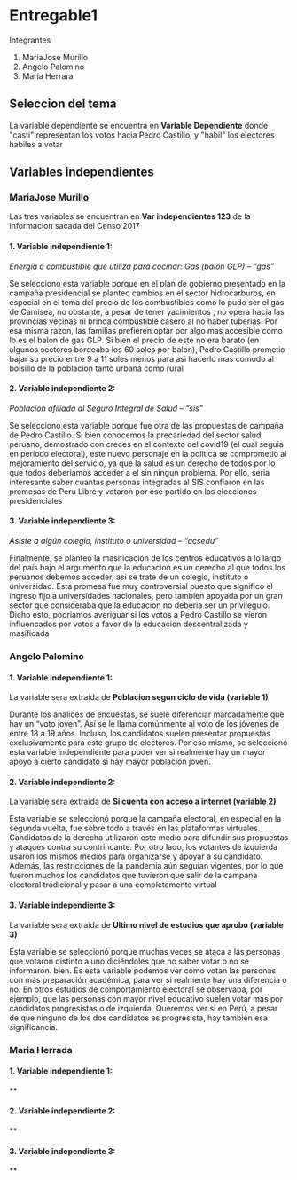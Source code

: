 # Entregable1
Integrantes
1. MariaJose Murillo
2. Angelo Palomino
3. Maria Herrara

## Seleccion del tema

La variable dependiente se encuentra en **Variable Dependiente** donde "casti" representan los votos hacia Pedro Castillo, y "habil" los electores habiles a votar

## Variables independientes
### MariaJose Murillo
Las tres variables se encuentran en **Var independientes 123** de la informacion sacada del Censo 2017 
#### 1. Variable independiente 1:
*Energía o combustible que utiliza para cocinar: Gas (balón GLP) – “gas”*

Se selecciono esta variable porque en el plan de gobierno presentado en la campaña presidencial se planteo cambios en el sector hidrocarburos, en especial en el tema del precio de los combustibles como lo pudo ser el gas de Camisea, no obstante, a pesar de tener yacimientos , no opera hacia las provincias vecinas ni brinda combustible casero al no haber tuberias. Por esa misma razon, las familias prefieren optar por algo mas accesible como lo es el balon de gas GLP. Si bien el precio de este no era barato (en algunos sectores bordeaba los 60 soles por balon), Pedro Castillo prometio bajar su precio entre 9 a 11 soles menos para asi hacerlo mas comodo al bolsillo de la poblacion tanto urbana como rural

#### 2. Variable independiente 2:
*Poblacion afiliada al Seguro Integral de Salud – “sis”*

Se selecciono esta variable porque fue otra de las propuestas de campaña de Pedro Castillo. Si bien conocemos la precariedad del sector salud peruano, demostrado con creces en el contexto del covid19 (el cual seguia en periodo electoral), este nuevo personaje en la politica se comprometio al mejoramiento del servicio, ya que la salud es un derecho de todos por lo que todos deberiamos acceder a el sin ningun problema. Por ello, seria interesante saber cuantas personas integradas al SIS confiaron en las promesas de Peru Libre y votaron por ese partido en las elecciones presidenciales

#### 3. Variable independiente 3:
*Asiste a algún colegio, instituto o universidad – “acsedu”*

Finalmente, se planteó la masificación de los centros educativos a lo largo del país bajo el argumento que la educacion es un derecho al que todos los peruanos debemos acceder, asi se trate de un colegio, instituto o universidad. Esta promesa fue muy controversial puesto que significo el ingreso fijo a universidades nacionales, pero tambien apoyada por un gran sector que consideraba que la educacion no deberia ser un privileguio. Dicho esto, podriamos averiguar si los votos a Pedro Castillo se vieron influencados por votos a favor de la educacion descentralizada y masificada


### Angelo Palomino
#### 1. Variable independiente 1:
La variable sera extraida de **Poblacion segun ciclo de vida (variable 1)**

Durante los analices de encuestas, se suele diferenciar marcadamente que hay un “voto joven”. Así se le llama comúnmente al voto de los jóvenes de entre 18 a 19 años. Incluso, los candidatos suelen presentar propuestas exclusivamente para este grupo de electores. Por eso mismo, se seleccionó esta variable independiente para poder ver si realmente hay un mayor apoyo a cierto candidato si hay mayor población joven. 

#### 2. Variable independiente 2:
La variable sera extraida de **Si cuenta con acceso a internet (variable 2)**

Esta variable se seleccionó porque la campaña electoral, en especial en la segunda vuelta, fue sobre todo a través en las plataformas virtuales. Candidatos de la derecha utilizaron este medio para difundir sus propuestas y ataques contra su contrincante. Por otro lado, los votantes de izquierda usaron los mismos medios para organizarse y apoyar a su candidato. Además, las restricciones de la pandemia aún seguían vigentes, por lo que fueron muchos los candidatos que tuvieron que salir de la campana electoral tradicional y pasar a una completamente virtual

#### 3. Variable independiente 3:
La variable sera extraida de **Ultimo nivel de estudios que aprobo (variable 3)**

Esta variable se seleccionó porque muchas veces se ataca a las personas que votaron distinto a uno diciéndoles que no saber votar o no se informaron. bien. Es esta variable podemos ver cómo votan las personas con más preparación académica, para ver si realmente hay una diferencia o no. En otros estudios de comportamiento electoral se observaba, por ejemplo, que las personas con mayor nivel educativo suelen votar más por candidatos progresistas o de izquierda. Queremos ver si en Perú, a pesar de que ninguno de los dos candidatos es progresista, hay también esa significancia. 

### Maria Herrada
#### 1. Variable independiente 1:
**
#### 2. Variable independiente 2:
**
#### 3. Variable independiente 3:
**
